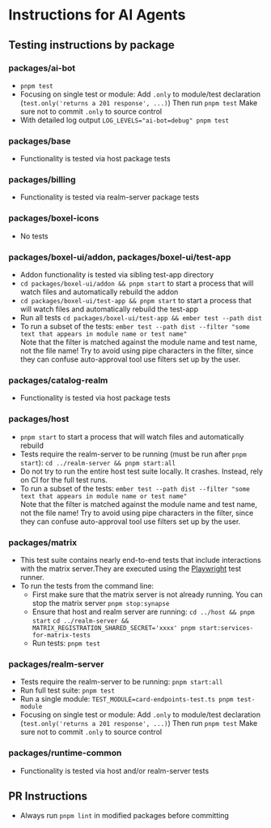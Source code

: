 # Instructions for AI Agents

## Testing instructions by package

### packages/ai-bot

- `pnpm test`
- Focusing on single test or module:
  Add `.only` to module/test declaration (`test.only('returns a 201 response', ...)`)
  Then run `pnpm test`
  Make sure not to commit `.only` to source control
- With detailed log output
  `LOG_LEVELS="ai-bot=debug" pnpm test`

### packages/base

- Functionality is tested via host package tests

### packages/billing

- Functionality is tested via realm-server package tests

### packages/boxel-icons

- No tests

### packages/boxel-ui/addon, packages/boxel-ui/test-app

- Addon functionality is tested via sibling test-app directory
- `cd packages/boxel-ui/addon && pnpm start` to start a process that will watch files and automatically rebuild the addon
- `cd packages/boxel-ui/test-app && pnpm start` to start a process that will watch files and automatically rebuild the test-app
- Run all tests
  `cd packages/boxel-ui/test-app && ember test --path dist`
- To run a subset of the tests:
  `ember test --path dist --filter "some text that appears in module name or test name"`  
  Note that the filter is matched against the module name and test name, not the file name! Try to avoid using pipe characters in the filter, since they can confuse auto-approval tool use filters set up by the user.

### packages/catalog-realm

- Functionality is tested via host package tests

### packages/host

- `pnpm start` to start a process that will watch files and automatically rebuild
- Tests require the realm-server to be running (must be run after `pnpm start`):
  `cd ../realm-server && pnpm start:all`
- Do not try to run the entire host test suite locally. It crashes. Instead, rely on CI for the full test runs.
- To run a subset of the tests:
  `ember test --path dist --filter "some text that appears in module name or test name"`  
  Note that the filter is matched against the module name and test name, not the file name! Try to avoid using pipe characters in the filter, since they can confuse auto-approval tool use filters set up by the user.

### packages/matrix

- This test suite contains nearly end-to-end tests that include interactions with the matrix server.They are executed using the [Playwright](https://playwright.dev/) test runner.
- To run the tests from the command line:
  - First make sure that the matrix server is not already running. You can stop the matrix server
    `pnpm stop:synapse`
  - Ensure that host and realm server are running:
    `cd ../host && pnpm start`
    `cd ../realm-server && MATRIX_REGISTRATION_SHARED_SECRET='xxxx' pnpm start:services-for-matrix-tests`
  - Run tests:
    `pnpm test`

### packages/realm-server

- Tests require the realm-server to be running:
  `pnpm start:all`
- Run full test suite:
  `pnpm test`
- Run a single module:
  `TEST_MODULE=card-endpoints-test.ts pnpm test-module`
- Focusing on single test or module:
  Add `.only` to module/test declaration (`test.only('returns a 201 response', ...)`)
  Then run `pnpm test`
  Make sure not to commit `.only` to source control

### packages/runtime-common

- Functionality is tested via host and/or realm-server tests

## PR Instructions

- Always run `pnpm lint` in modified packages before committing
